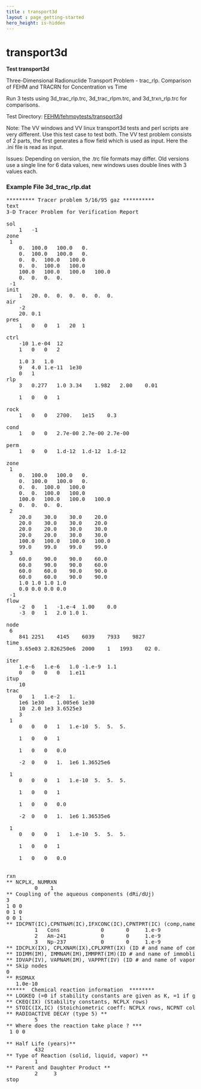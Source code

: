 ```yaml
---
title : transport3d
layout : page_getting-started
hero_height: is-hidden
---
```


# transport3d

**Test transport3d**


Three-Dimensional Radionuclide Transport Problem - trac_rlp.
        Comparison of FEHM and TRACRN for Concentration vs Time

Run 3 tests using 3d_trac_rlp.trc,  3d_trac_rlpm.trc, and  3d_trxn_rlp.trc for comparisons.

Test Directory: [FEHM/fehmpytests/transport3d](https://github.com/lanl/FEHM/tree/master/fehmpytests/transport3d)

Note: The VV windows and VV linux transport3d tests and perl scripts are very different. Use this test case to test both.
The VV test problem consists of 2 parts, the first generates a flow field which is used as input. Here the .ini file is read as input.

Issues: Depending on version, the .trc file formats may differ. Old versions use a single line for 6 data values, new windows uses double lines with 3 values each.


### Example File 3d_trac_rlp.dat 
<pre>
********* Tracer problem 5/16/95 gaz **********
text
3-D Tracer Problem for Verification Report

sol
	1	-1
zone
 1
	0.	100.0	100.0	0.
	0.	100.0	100.0	0.
	0.	0.	100.0	100.0
	0.	0.	100.0	100.0
	100.0	100.0	100.0	100.0
	0.	0.	0.	0.
 -1
init
	1	20.	0.	0.	0.	0.	0.	0.
air
	-2
	20.	0.1
pres
	1	0	0	1	20	1

ctrl
	-10	1.e-04	12
	1	0	0	2

	1.0	3	1.0
	9	4.0	1.e-11	1e30
	0	1
rlp
	3	0.277	1.0	3.34	1.982	2.00	0.01

	1	0	0	1

rock
	1	0	0	2700.	1e15	0.3

cond
	1	0	0	2.7e-00	2.7e-00	2.7e-00

perm
	1	0	0	1.d-12	1.d-12	1.d-12

zone
 1
	0.	100.0	100.0	0.
	0.	100.0	100.0	0.
	0.	0.	100.0	100.0
	0.	0.	100.0	100.0
	100.0	100.0	100.0	100.0
	0.	0.	0.	0.
 2
	20.0	30.0	30.0	20.0
	20.0	30.0	30.0	20.0
	20.0	20.0	30.0	30.0
	20.0	20.0	30.0	30.0
	100.0	100.0	100.0	100.0
	99.0	99.0	99.0	99.0
 3
	60.0	90.0	90.0	60.0
	60.0	90.0	90.0	60.0
	60.0	60.0	90.0	90.0
	60.0	60.0	90.0	90.0
	1.0	1.0	1.0	1.0
	0.0	0.0	0.0	0.0
 -1
flow
	-2	0	1	-1.e-4	1.00	0.0
	-3	0	1	2.0	1.0	1.

node
 6
	841	2251	4145	6039	7933	9827
time
	3.65e03	2.826250e6 	2000	1	1993	02 0.

iter
	1.e-6	1.e-6	1.0	-1.e-9	1.1
	0	0	0	0	1.e11
itup
	10
trac
	0	1	1.e-2	1.
	1e6	1e30	1.005e6	1e30
	10	2.0	1e3	3.6525e3
	3
 1
	0	0	0	1	1.e-10	5.	5.	5.

	1	0	0	1

	1	0	0	0.0

	-2	0	0	1.	1e6	1.36525e6

 1
	0	0	0	1	1.e-10	5.	5.	5.

	1	0	0	1

	1	0	0	0.0

	-2	0	0	1.	1e6	1.36535e6

 1
	0	0	0	1	1.e-10	5.	5.	5.

	1	0	0	1

	1	0	0	0.0


rxn
** NCPLX, NUMRXN
         0    1
** Coupling of the aqueous components (dRi/dUj)
3
1 0 0
0 1 0
0 0 1
** IDCPNT(IC),CPNTNAM(IC),IFXCONC(IC),CPNTPRT(IC) (comp,name,cond.; NCPNT rows)
         1   Cons             0       0     1.e-9
         2   Am-241           0       0     1.e-9
         3   Np-237           0       0     1.e-9
** IDCPLX(IX), CPLXNAM(IX),CPLXPRT(IX) (ID # and name of complex, NCPLX rows)
** IDIMM(IM), IMMNAM(IM),IMMPRT(IM)(ID # and name of immoblie spec, NIMM rows)
** IDVAP(IV), VAPNAM(IM), VAPPRT(IV) (ID # and name of vapor spec, NVAP rows)
** Skip nodes
0
** RSDMAX
   1.0e-10
******  Chemical reaction information  ********
** LOGKEQ (=0 if stability constants are given as K, =1 if given as log(K))
** CKEQ(IX) (Stability constants, NCPLX rows)
** STOIC(IX,IC) (Stoichiometric coeff: NCPLX rows, NCPNT columns)
** RADIOACTIVE DECAY (type 5) **
         5
** Where does the reaction take place ? ***
 1 0 0

** Half Life (years)**
         432
** Type of Reaction (solid, liquid, vapor) **
         1
** Parent and Daughter Product **
         2     3
stop

</pre>

